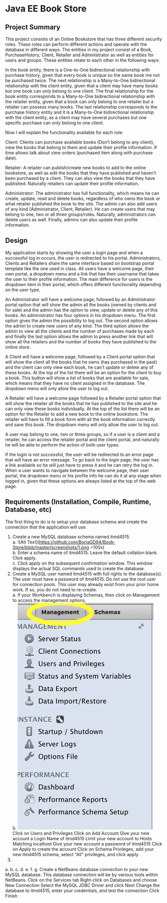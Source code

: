 # Java EE Book Store

## Project Summary

This project consists of an Online Bookstore that has three different security roles. These roles can perform different actions and operate with the
database in different ways. The entities in my project consist of a Book, PurchaseHistory, Client, Retailer and Administrator as well as entities for
users and groups. These entities relate to each other in the following ways:

In the book entity, there is a One-to-One bidirectional relationship with purchase history, given that every book is unique so the same book me not
be purchased twice. The next relationship is a Many-to-One bidirectional relationship with the client entity, given that a client may have many
books but one book can only belong to one client. The final relationship for the book entity corresponds to a Many-to-One bidirectional
relationship with the retailer entity, given that a book can only belong to one retailer but a retailer can possess many books. The last relationship
corresponds to the purchase history entity and it is a Many-to-One bidirectional relationship with the client entity, as a client may have several
purchases but one specific purchase can only belong to one client.

Now I will explain the functionality available for each role:

Client: Clients can purchase available books (Don’t belong to any client), view the books that belong to them and update their profile information.
If time allows talk about view orders (purchased item along with purchase date).

Retailer: A retailer can publish/create new books to add to the online bookstore, as well as edit the books that they have published and haven’t
been purchased by a client. They can also view the books that they have published. Naturally retailers can update their profile information.

Administrator: The administrator has full functionality, which means he can create, update, read and delete books, regardless of who owns the
book or what retailer published the book to the site. The admin can also add users of any kind (Administrator, Client, Retailer). He can create
users that may belong to one, two or all three groups/roles. Naturally, administrators can delete users as well. Finally, admins can also update
their profile information.

## Design 

My application starts by showing the user a login page and when a successful log in occurs, the user is redirected to his portal. Administrators, Clients and Retailers share the same interface based on bootstrap portal template like the one used in class. All users have a welcome page, their own portal, a dropdown menu and a link that has their username that takes the user to their profile information. The main difference for users is the dropdown item in their portal, which offers different functionality depending on the user type.

 
An Administrator will have a welcome page, followed by an Administrator portal option that will show the admin all the books (owned by clients and for sale) and the admin has the option to view, update or delete any of this books. An administrator has four options in his dropdown menu. The first option gives the admin the possibility to log out. The second option allows the admin to create new users of any kind. The third option allows the admin to view all the clients and the number of purchases made by each and finally the last option allows the admin to press another link that will show all the retailers and the number of books they have published to the online store.

 
A Client will have a welcome page, followed by a Client portal option that will show the client all the books that he owns (has purchased in the past) and the client can only view each book, he can’t update or delete any of these books. At the top of the list there will be an option for the client to buy a book. This button will show a list of books that are available for sale, which means that they have no client assigned in the database. The dropdown menu will only allow the user to log out.

 
A Retailer will have a welcome page followed by a Retailer portal option that will show the retailer all the books that he has published to the site and he can only view these books individually. At the top of the list there will be an option for the Retailer to add a new book to the online bookstore. The retailer will have to fill a book form with all the book information correctly and save this book. The dropdown menu will only allow the user to log out.

 
A user may belong to one, two or three groups, so if a user is a client and a retailer, he can access the retailer portal and the client portal, and naturally he will be able to perform the action of both user types.

 
If the login is not successful, the user will be redirected to an error page that will have an error message. To go back to the login page, the user has a link available so he will just have to press it and he can retry the log in. When a user wants to navigate between the welcome page, their user portal, the dropdown menu or his profile info he can do it at any stage when logged in, given that these options are always listed at the top of the web page.

## Requirements (Installation, Compile, Runtime, Database, etc)

The first thing to do is to setup your database schema and create the connection that the application will use. 

   1. Create a new MySQL database schema named itmd4515.  
         a. ![Alt Text](https://github.com/BorjaGD94/Book-Store/blob/master/screenshots/1.png =100x)  
         b. Enter a schema name of itmd4515. Leave the default collation blank. Click apply.   
         c. Click apply on the subsequent confirmation window. This window displays the actual SQL commands used to create the database.  
   2. Create a MySQL user named itmd4515 with full rights to the database(s). The user must have a password of itmd4515. Do not use the         root user for connection pools. This user may already exist from your prior home work. If so, you do not need to re-create.  
         a. If your Workbench is displaying Schemas, then click on Management to access the management options.  
         b. ![Alt text](https://github.com/BorjaGD94/Book-Store/blob/master/screenshots/2.png)
Click on Users and Privileges
Click on Add Account
Give your new account a Login Name of itmd4515
Limit your new account to Hosts Matching localhost
Give your new account a password of itmd4515
Click on Apply to create the account
Click on Schema Privileges, add your new itmd4515 schema, select "All" privileges, and click apply.
3.
a.
b.
c.
d.
e.
f.
g.
Create a NetBeans database connection to your new MySQL database. This database connection will be by various tools within NetBeans.
Click on the Services tab
Right-click on Databases and choose New Connection
Select the MySQL JDBC Driver and click Next
Change the database to itmd4515, enter your credentials, and test the connection
Click Finish

